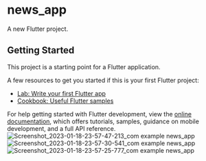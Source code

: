 # news_app

A new Flutter project.

## Getting Started

This project is a starting point for a Flutter application.

A few resources to get you started if this is your first Flutter project:

- [Lab: Write your first Flutter app](https://docs.flutter.dev/get-started/codelab)
- [Cookbook: Useful Flutter samples](https://docs.flutter.dev/cookbook)

For help getting started with Flutter development, view the
[online documentation](https://docs.flutter.dev/), which offers tutorials,
samples, guidance on mobile development, and a full API reference.
![Screenshot_2023-01-18-23-57-47-213_com example news_app](https://user-images.githubusercontent.com/37771861/213284697-01c4bf95-592b-4008-9572-af730e9be5a2.jpg)
![Screenshot_2023-01-18-23-57-30-541_com example news_app](https://user-images.githubusercontent.com/37771861/213284892-e213fcbd-a382-4f6b-96d9-77695a79c967.jpg)
![Screenshot_2023-01-18-23-57-25-777_com example news_app](https://user-images.githubusercontent.com/37771861/213285127-0dd78e1c-3db3-4308-a22f-1af7ff052588.jpg)
